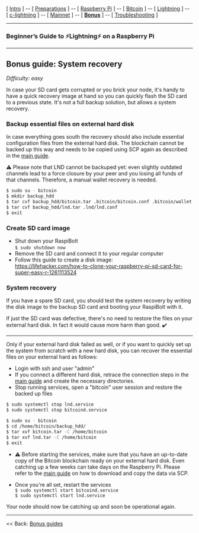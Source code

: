 [ [Intro](README.md) ] -- [ [Preparations](raspibolt_10_preparations.md) ] -- [ [Raspberry Pi](raspibolt_20_pi.md) ] -- [ [Bitcoin](raspibolt_30_bitcoin.md) ] -- [ [Lightning](raspibolt_40_lnd.md) ] -- [ [c-lightning](raspibolt_45_clightning.md) ] -- [ [Mainnet](raspibolt_50_mainnet.md) ] -- [ [**Bonus**](raspibolt_60_bonus.md) ] -- [ [Troubleshooting](raspibolt_70_troubleshooting.md) ]

------

### Beginner’s Guide to ️⚡Lightning️⚡ on a Raspberry Pi

------

## Bonus guide: System recovery

*Difficulty: easy*

In case your SD card gets corrupted or you brick your node, it's handy to have a quick recovery image at hand so you can quickly flash the SD card to a previous state. It's not a full backup solution, but allows a system recovery.

### Backup essential files on external hard disk

In case everything goes south the recovery should also include essential configuration files from the external hard disk. The blockchain cannot be backed up this way and needs to be copied using SCP again as  described in the [main guide](raspibolt_50_mainnet.md).

⚠️ Please note that LND cannot be backuped yet: even slightly outdated channels lead to a force closure by your peer and you losing all funds of that channels. Therefore, a manual wallet recovery is needed.

```bash
$ sudo su - bitcoin
$ mkdir backup_hdd
$ tar cvf backup_hdd/bitcoin.tar .bitcoin/bitcoin.conf .bitcoin/wallet.dat .bitcoin/peers.dat .bitcoin/banlist.dat
$ tar cvf backup_hdd/lnd.tar .lnd/lnd.conf
$ exit
```

### Create SD card image

* Shut down your RaspiBolt  
  `$ sudo shutdown now`
* Remove the SD card and connect it to your regular computer
* Follow this guide to create a disk image:  
  https://lifehacker.com/how-to-clone-your-raspberry-pi-sd-card-for-super-easy-r-1261113524

### System recovery

If you have a spare SD card, you should test the system recovery by writing the disk image to the backup SD card and booting your RaspiBolt with it.

If just the SD card was defective, there's no need to restore the files on your external hard disk. In fact it would cause more harm than good. :heavy_check_mark:

---

Only if your external hard disk failed as well, or if you want to quickly set up the system from scratch with a new hard disk, you can recover the essential files on your external hard as follows:

* Login with ssh and user "admin"
* If you connect a different hard disk, retrace the connection steps in the [main guide](raspibolt_20_pi.md) and create the necessary directories.
* Stop running services, open a "bitcoin" user session and restore the backed up files

```bash
$ sudo systemctl stop lnd.service
$ sudo systemctl stop bitcoind.service

$ sudo su - bitcoin
$ cd /home/bitcoin/backup_hdd/
$ tar xvf bitcoin.tar -C /home/bitcoin
$ tar xvf lnd.tar -C /home/bitcoin
$ exit
```

* :warning: Before starting the services, make sure that you have an up-to-date copy of the Bitcoin blockchain ready on your external hard disk. Even catching up a few weeks can take days on the Raspberry Pi. Please refer to the [main guide](raspibolt_50_mainnet.md) on how to download and copy the data via SCP.


* Once you're all set, restart the services  
  `$ sudo systemctl start bitcoind.service `  
  `$ sudo systemctl start lnd.service `

Your node should now be catching up and soon be operational again.

------

<< Back: [Bonus guides](raspibolt_60_bonus.md) 

